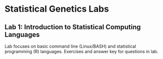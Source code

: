 # Statistical Genetics Labs

## Lab 1: Introduction to Statistical Computing Languages
Lab focuses on basic command line (Linux/BASH) and statistical programming (R) languages. Exercises and answer key for questions in lab. 